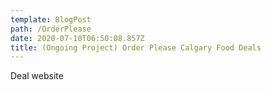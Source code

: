 ```yaml
---
template: BlogPost
path: /OrderPlease
date: 2020-07-10T06:50:08.857Z
title: (Ongoing Project) Order Please Calgary Food Deals
---
```

Deal website
